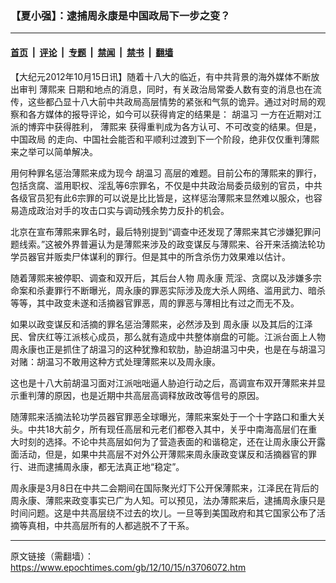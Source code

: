 ### 【夏小强】：逮捕周永康是中国政局下一步之变？

---

#### [首页](../../../..?n3706072) &nbsp;|&nbsp; [评论](../../../../../epoch-comment?n3706072) &nbsp;|&nbsp; [专题](../../../../../epoch-special?n3706072) &nbsp;|&nbsp; [禁闻](../../../../../epoch-news?n3706072) &nbsp;|&nbsp; [禁书](../../../../../books?n3706072) &nbsp;|&nbsp; [翻墙](https://github.com/gfw-breaker/nogfw/blob/master/README.md?n3706072)


<div class="post_content" id="artbody" itemprop="articleBody">
 <!-- article content begin -->
 <p>
  【大纪元2012年10月15日讯】随着十八大的临近，有中共背景的海外媒体不断放出审判
  <ok href="https://www.epochtimes.com/gb/tag/%E8%96%84%E7%86%99%E6%9D%A5.html">
   薄熙来
  </ok>
  日期和地点的消息，同时，有关政治局常委人数有变的消息也在流传，这些都凸显十八大前中共政局高层情势的紧张和气氛的诡异。通过对时局的观察和各方媒体的报导评论，如今可以获得肯定的结果是：
  <ok href="https://www.epochtimes.com/gb/tag/%E8%83%A1%E6%B8%A9%E4%B9%A0.html">
   胡温习
  </ok>
  一方在近期对江派的博弈中获得胜利，
  <ok href="https://www.epochtimes.com/gb/tag/%E8%96%84%E7%86%99%E6%9D%A5.html">
   薄熙来
  </ok>
  获得重判成为各方认可、不可改变的结果。但是，
  <ok href="https://www.epochtimes.com/gb/tag/%E4%B8%AD%E5%9B%BD%E6%94%BF%E5%B1%80.html">
   中国政局
  </ok>
  的走向、中国社会能否和平顺利过渡到下一个阶段，绝非仅仅重判薄熙来之举可以简单解决。
 </p>
 <p>
  用何种罪名惩治薄熙来成为现今
  <ok href="https://www.epochtimes.com/gb/tag/%E8%83%A1%E6%B8%A9%E4%B9%A0.html">
   胡温习
  </ok>
  高层的难题。目前公布的薄熙来的罪行，包括贪腐、滥用职权、淫乱等6宗罪名，不仅是中共政治局委员级别的官员，中共各级官员犯有此6宗罪的可以说是比比皆是，这样惩治薄熙来显然难以服众，也容易造成政治对手的攻击口实与调动残余势力反扑的机会。
 </p>
 <p>
  北京在宣布薄熙来罪名时，最后特别提到“调查中还发现了薄熙来其它涉嫌犯罪问题线索。”这被外界普遍认为是薄熙来涉及的政变谋反与薄熙来、谷开来活摘法轮功学员器官并贩卖尸体谋利的罪行。但是其中的所含杀伤力效果难以估计。
 </p>
 <p>
  随着薄熙来被停职、调查和双开后，其后台人物
  <ok href="https://www.epochtimes.com/gb/tag/%E5%91%A8%E6%B0%B8%E5%BA%B7.html">
   周永康
  </ok>
  荒淫、贪腐以及涉嫌多宗命案和杀妻罪行不断曝光，周永康的罪恶实际涉及庞大杀人网络、滥用武力、暗杀等等，其中政变未遂和活摘器官罪恶，周的罪恶与薄相比有过之而无不及。
 </p>
 <p>
  如果以政变谋反和活摘的罪名惩治薄熙来，必然涉及到
  <ok href="https://www.epochtimes.com/gb/tag/%E5%91%A8%E6%B0%B8%E5%BA%B7.html">
   周永康
  </ok>
  以及其后的江泽民、曾庆红等江派核心成员，那么就有造成中共整体崩盘的可能。江派台面上人物周永康也正是抓住了胡温习的这种犹豫和软肋，胁迫胡温习中央，也是在与胡温习对赌：胡温习不敢用这种方式处理薄熙来以及周永康。
 </p>
 <p>
  这也是十八大前胡温习面对江派咄咄逼人胁迫行动之后，高调宣布双开薄熙来并显示重判薄的原因，也是近期中共高层高调释放政改等信号的原因。
 </p>
 <p>
  随薄熙来活摘法轮功学员器官罪恶全球曝光，薄熙来案处于一个十字路口和重大关头。中共18大前夕，所有现任高层和元老们都卷入其中，关乎中南海高层们在重大时刻的选择。不论中共高层如何为了营造表面的和谐稳定，还在让周永康公开露面活动，但是，如果中共高层不对外公开薄熙来周永康政变谋反和活摘器官的罪行、进而逮捕周永康，都无法真正地“稳定”。
 </p>
 <p>
  周永康是3月8日在中共二会期间在国际聚光灯下公开保薄熙来，江泽民在背后的周永康、薄熙来政变事实已广为人知。可以预见，法办薄熙来后，逮捕周永康只是时间问题。这是中共高层绕不过去的坎儿。一旦等到美国政府和其它国家公布了活摘等真相，中共高层所有的人都逃脱不了干系。
 </p>
 <!-- article content end -->
 <div id="below_article_ad">
 </div>
</div>


---

原文链接（需翻墙）：https://www.epochtimes.com/gb/12/10/15/n3706072.htm